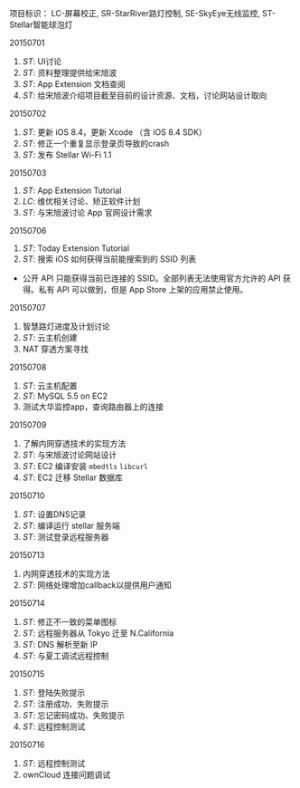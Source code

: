 项目标识： LC-屏幕校正, SR-StarRiver路灯控制, SE-SkyEye无线监控, ST-Stellar智能球泡灯

20150701

1. *ST*: UI讨论
2. *ST*: 资料整理提供给宋旭波
3. *ST*: App Extension 文档查阅
4. *ST*: 给宋旭波介绍项目截至目前的设计资源、文档，讨论网站设计取向

20150702

1. *ST*: 更新 iOS 8.4，更新 Xcode （含 iOS 8.4 SDK）
2. *ST*: 修正一个重复显示登录页导致的crash
3. *ST*: 发布 Stellar Wi-Fi 1.1

20150703

1. *ST*: App Extension Tutorial
2. *LC*: 维优相关讨论、矫正软件计划
3. *ST*: 与宋旭波讨论 App 官网设计需求

20150706

1. *ST*: Today Extension Tutorial
2. *ST*: 搜索 iOS 如何获得当前能搜索到的 SSID 列表
  - 公开 API 只能获得当前已连接的 SSID。全部列表无法使用官方允许的 API 获得。私有 API 可以做到，但是 App Store 上架的应用禁止使用。

20150707

1. 智慧路灯进度及计划讨论
2. *ST*: 云主机创建
3. NAT 穿透方案寻找

20150708

1. *ST*: 云主机配置
2. *ST*: MySQL 5.5 on EC2
3. 测试大华监控app，查询路由器上的连接

20150709

1. 了解内网穿透技术的实现方法
2. *ST*: 与宋旭波讨论网站设计
3. *ST*: EC2 编译安装 `mbedtls` `libcurl`
4. *ST*: EC2 迁移 Stellar 数据库

20150710

1. *ST*: 设置DNS记录
2. *ST*: 编译运行 stellar 服务端
3. *ST*: 测试登录远程服务器

20150713

1. 内网穿透技术的实现方法
2. *ST*: 网络处理增加callback以提供用户通知

20150714

1. *ST*: 修正不一致的菜单图标
2. *ST*: 远程服务器从 Tokyo 迁至 N.California
3. *ST*: DNS 解析至新 IP
4. *ST*: 与夏工调试远程控制

20150715

1. *ST*: 登陆失败提示
2. *ST*: 注册成功、失败提示
3. *ST*: 忘记密码成功、失败提示
4. *ST*: 远程控制测试

20150716

1. *ST*: 远程控制测试
2. ownCloud 连接问题调试

[//]: # (comment)
